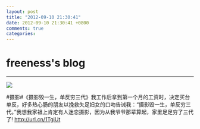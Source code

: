 ```yaml
---
layout: post
title: "2012-09-10 21:30:41"
date: 2012-09-10 21:30:41 +0800
comments: true
categories: 
---
```


# freeness's blog

----------

![](http://okqmqrbgo.bkt.clouddn.com/201209102130411.jpg)

>
\#摄影\#《摄影毁一生，单反穷三代》我工作后拿到第一个月的工资时，决定买台单反，好多热心肠的朋友以挽救失足妇女的口吻告诫我：“摄影毁一生，单反穷三代。”我想我家祖上肯定有人迷恋摄影，因为从我爷爷那辈算起，家里足足穷了三代了!
http://url.cn/1TgiUt